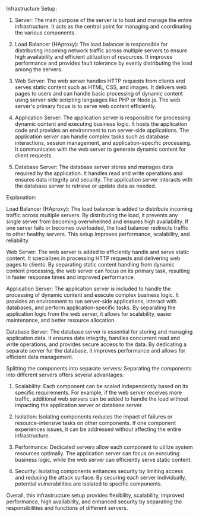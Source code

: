 Infrastructure Setup:

1. Server: The main purpose of the server is to host and manage the entire infrastructure. It acts as the central point for managing and coordinating the various components.

2. Load Balancer (HAproxy): The load balancer is responsible for distributing incoming network traffic across multiple servers to ensure high availability and efficient utilization of resources. It improves performance and provides fault tolerance by evenly distributing the load among the servers.

3. Web Server: The web server handles HTTP requests from clients and serves static content such as HTML, CSS, and images. It delivers web pages to users and can handle basic processing of dynamic content using server-side scripting languages like PHP or Node.js. The web server's primary focus is to serve web content efficiently.

4. Application Server: The application server is responsible for processing dynamic content and executing business logic. It hosts the application code and provides an environment to run server-side applications. The application server can handle complex tasks such as database interactions, session management, and application-specific processing. It communicates with the web server to generate dynamic content for client requests.

5. Database Server: The database server stores and manages data required by the application. It handles read and write operations and ensures data integrity and security. The application server interacts with the database server to retrieve or update data as needed.

Explanation:

Load Balancer (HAproxy):
The load balancer is added to distribute incoming traffic across multiple servers. By distributing the load, it prevents any single server from becoming overwhelmed and ensures high availability. If one server fails or becomes overloaded, the load balancer redirects traffic to other healthy servers. This setup improves performance, scalability, and reliability.

Web Server:
The web server is added to efficiently handle and serve static content. It specializes in processing HTTP requests and delivering web pages to clients. By separating static content handling from dynamic content processing, the web server can focus on its primary task, resulting in faster response times and improved performance.

Application Server:
The application server is included to handle the processing of dynamic content and execute complex business logic. It provides an environment to run server-side applications, interact with databases, and perform application-specific tasks. By separating the application logic from the web server, it allows for scalability, easier maintenance, and better resource allocation.

Database Server:
The database server is essential for storing and managing application data. It ensures data integrity, handles concurrent read and write operations, and provides secure access to the data. By dedicating a separate server for the database, it improves performance and allows for efficient data management.

Splitting the components into separate servers:
Separating the components into different servers offers several advantages:

1. Scalability: Each component can be scaled independently based on its specific requirements. For example, if the web server receives more traffic, additional web servers can be added to handle the load without impacting the application server or database server.

2. Isolation: Isolating components reduces the impact of failures or resource-intensive tasks on other components. If one component experiences issues, it can be addressed without affecting the entire infrastructure.

3. Performance: Dedicated servers allow each component to utilize system resources optimally. The application server can focus on executing business logic, while the web server can efficiently serve static content.

4. Security: Isolating components enhances security by limiting access and reducing the attack surface. By securing each server individually, potential vulnerabilities are isolated to specific components.

Overall, this infrastructure setup provides flexibility, scalability, improved performance, high availability, and enhanced security by separating the responsibilities and functions of different servers.
